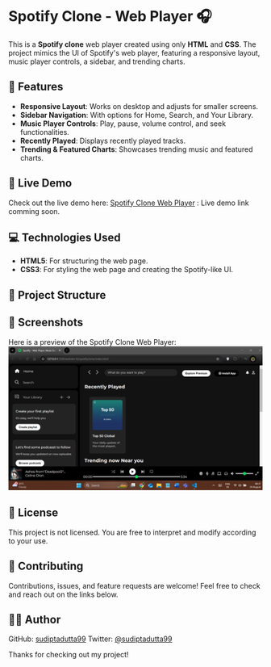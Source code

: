 # Spotify Clone - Web Player 🎧

This is a **Spotify clone** web player created using only **HTML** and **CSS**. The project mimics the UI of Spotify's web player, featuring a responsive layout, music player controls, a sidebar, and trending charts. 

## 🌟 Features
- **Responsive Layout**: Works on desktop and adjusts for smaller screens.
- **Sidebar Navigation**: With options for Home, Search, and Your Library.
- **Music Player Controls**: Play, pause, volume control, and seek functionalities.
- **Recently Played**: Displays recently played tracks.
- **Trending & Featured Charts**: Showcases trending music and featured charts.
  
## 🚀 Live Demo
Check out the live demo here: [Spotify Clone Web Player](#) : Live demo link comming soon.

## 💻 Technologies Used
- **HTML5**: For structuring the web page.
- **CSS3**: For styling the web page and creating the Spotify-like UI.
  
## 📂 Project Structure

## 🎨 Screenshots
Here is a preview of the Spotify Clone Web Player:
![Spotify Clone Screenshot](./assets/screenshot.png)

## 📝 License
This project is not licensed. You are free to interpret and modify according to your use.

## 🤝 Contributing
Contributions, issues, and feature requests are welcome! Feel free to check and reach out on the links below.

## 👨‍💻 Author
GitHub: [sudiptadutta99](https://github.com/sudiptadutta99)
Twitter: [@sudiptadutta99](https://x.com/sudiptadutta99)

Thanks for checking out my project!
